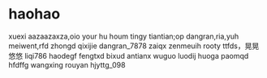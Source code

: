 # haohao
xuexi
aazaazaxza,oio
your hu houm
tingy
tiantian;op
dangran,ria,yuh
meiwent,rfd
zhongd
qixijie
dangran_7878
zaiqx
zenmeuih
rooty
ttfds，晃晃悠悠
liqi786
haodegf
fengtxd
bixud
antianx
wuguo
luodij
huoga
paomqd
hfdffg
wangxing
rouyan
hjyttg_098

